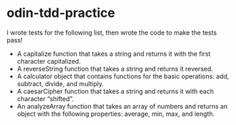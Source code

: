 # odin-tdd-practice
I wrote tests for the following list, then wrote the code to make the tests pass!
* A capitalize function that takes a string and returns it with the first character capitalized.
* A reverseString function that takes a string and returns it reversed.
* A calculator object that contains functions for the basic operations: add, subtract, divide, and multiply. 
* A caesarCipher function that takes a string and returns it with each character “shifted”.
* An analyzeArray function that takes an array of numbers and returns an object with the following properties: average, min, max, and length.